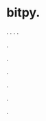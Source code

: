 # bitpy.
.
.
.
.












.






















































.
























.



























.

















































































.































































.





















































































